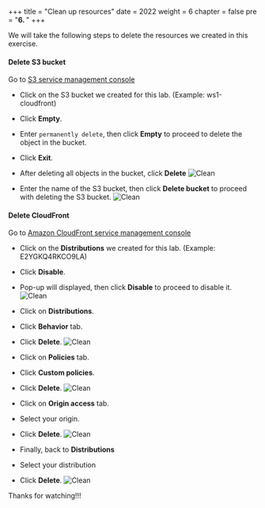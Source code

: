 +++
title = "Clean up resources"
date = 2022
weight = 6
chapter = false
pre = "<b>6. </b>"
+++

We will take the following steps to delete the resources we created in this exercise.

#### Delete S3 bucket
Go to [S3 service management console](https://s3.console.aws.amazon.com/s3/home)
   + Click on the S3 bucket we created for this lab. (Example: ws1-cloudfront)
   + Click **Empty**.
   + Enter `permanently delete`, then click **Empty** to proceed to delete the object in the bucket.
   + Click **Exit**.

   + After deleting all objects in the bucket, click **Delete**
![Clean](/ws1-aws-cloudfront/images/6.clean/6-delete-s3-console.png)

   + Enter the name of the S3 bucket, then click **Delete bucket** to proceed with deleting the S3 bucket.
![Clean](/ws1-aws-cloudfront/images/6.clean/6.delete-bucket.png)


#### Delete CloudFront
Go to [Amazon CloudFront service management console](https://console.aws.amazon.com/cloudfront/v4/home)
   + Click on the **Distributions** we created for this lab. (Example: E2YGKQ4RKCO9LA)
   + Click **Disable**.
   + Pop-up will displayed, then click **Disable** to proceed to disable it.
![Clean](/ws1-aws-cloudfront/images/6.clean/6-cdn-disable.console.png)
   
   + Click on **Distributions**.
   + Click **Behavior** tab.
   + Click **Delete**.
![Clean](/ws1-aws-cloudfront/images/6.clean/6-cdn-delete-behavior.png)

   + Click on **Policies** tab.
   + Click **Custom policies**.
   + Click **Delete**.
![Clean](/ws1-aws-cloudfront/images/6.clean/6-cnd-delete-cache.png)

   + Click on **Origin access** tab.
   + Select your origin.
   + Click **Delete**.
![Clean](/ws1-aws-cloudfront/images/6.clean/6.cdn-delete-origin.png)

   + Finally, back to **Distributions**
   + Select your distribution
   + Click **Delete**.
![Clean](/ws1-aws-cloudfront/images/6.clean/6-cdn-delete-distribution.png)

Thanks for watching!!!